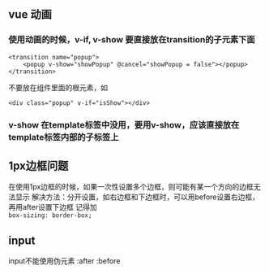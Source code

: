 ## vue 动画
### 使用动画的时候，v-if, v-show 要直接放在transition的子元素下面
```
<transition name="popup">
    <popup v-show="showPopup" @cancel="showPopup = false"></popup>
</transition>
```

不要放在组件里面的根元素，如

```
<div class="popup" v-if="isShow"></div>
```

### v-show 在template标签中没用，要用v-show，应该直接放在template标签内部的子标签上

## 1px边框问题
在使用1px边框的时候，如果一次性设置多个边框，则可能有某一个方向的边框无法显示
解决方法：分开设置，如右边框和下边框时，可以用before设置右边框，再用after设置下边框
记得加  
`box-sizing: border-box;`

## input
input不能使用伪元素 :after  :before